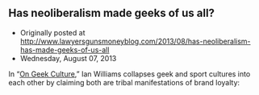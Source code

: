 ## Has neoliberalism made geeks of us all?

 * Originally posted at http://www.lawyersgunsmoneyblog.com/2013/08/has-neoliberalism-has-made-geeks-of-us-all
 * Wednesday, August 07, 2013

In “[On Geek Culture](http://jacobinmag.com/2013/08/on-geek-culture/#sthash.iCIsDcaF.dpuf),” Ian Williams collapses geek and sport cultures into each other by claiming both are tribal manifestations of brand loyalty: